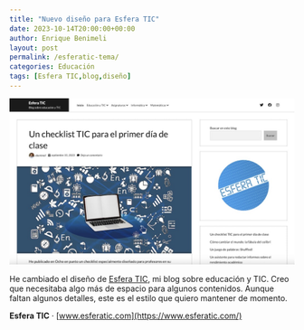```yaml
---
title: "Nuevo diseño para Esfera TIC"
date: 2023-10-14T20:00:00+00:00
author: Enrique Benimeli
layout: post
permalink: /esferatic-tema/
categories: Educación
tags: [Esfera TIC,blog,diseño]
---
```


[![image](assets/images/posts/2023/10/esferatic_tema.jpg)]()

He cambiado el diseño de [Esfera TIC](https://www.esferatic.com), mi blog sobre educación y TIC. Creo que necesitaba algo más de espacio para algunos contenidos. Aunque faltan algunos detalles, este es el estilo que quiero mantener de momento.

**Esfera TIC** · [www.esferatic.com](https://www.esferatic.com/)
